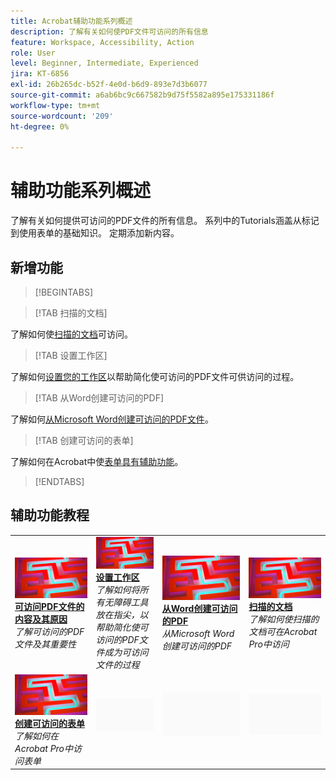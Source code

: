 ```yaml
---
title: Acrobat辅助功能系列概述
description: 了解有关如何使PDF文件可访问的所有信息
feature: Workspace, Accessibility, Action
role: User
level: Beginner, Intermediate, Experienced
jira: KT-6856
exl-id: 26b265dc-b52f-4e0d-b6d9-893e7d3b6077
source-git-commit: a6ab6bc9c667582b9d75f5582a895e175331186f
workflow-type: tm+mt
source-wordcount: '209'
ht-degree: 0%

---
```


# 辅助功能系列概述

了解有关如何提供可访问的PDF文件的所有信息。 系列中的Tutorials涵盖从标记到使用表单的基础知识。 定期添加新内容。

## 新增功能

>[!BEGINTABS]

>[!TAB 扫描的文档]

了解如何使[扫描的文档](scanned-documents.md)可访问。

>[!TAB 设置工作区]

了解如何[设置您的工作区](set-up-workspace.md)以帮助简化使可访问的PDF文件可供访问的过程。

>[!TAB 从Word创建可访问的PDF]

了解如何[从Microsoft Word创建可访问的PDF文件](create-accessible-from-word.md)。

>[!TAB 创建可访问的表单]

了解如何在Acrobat中使[表单具有辅助功能](create-accessible-forms.md)。

>[!ENDTABS]

## 辅助功能教程

<table style="table-layout:fixed">
<tr>
  <td>
    <a href="what-why-accessible-pdf.md">
      <img alt="可访问PDF文件的内容及其原因" src="../assets/accessibility-series-2025.png" />
    </a>
    <div>
    <a href="what-why-accessible-pdf.md"><strong>可访问PDF文件的内容及其原因</strong></a>
    </div>
    <em>了解可访问的PDF文件及其重要性</em>
    <br>
  </td>
  <td>
    <a href="set-up-workspace.md">
      <img alt="设置工作区" src="../assets/accessibility-series-2025.png" />
    </a>
    <div>
    <a href="set-up-workspace.md"><strong>设置工作区</strong></a>
    </div>
    <em>了解如何将所有无障碍工具放在指尖，以帮助简化使可访问的PDF文件成为可访问文件的过程</em>
    <br>
  </td>
  <td>
    <a href="create-accessible-from-word.md">
      <img alt="从Word创建可访问的PDF" src="../assets/accessibility-series-2025.png" />
    </a>
    <div>
    <a href="create-accessible-from-word.md"><strong>从Word创建可访问的PDF</strong></a>
    </div>
    <em>从Microsoft Word创建可访问的PDF</em>
    <br>
  </td>
  <td>
    <a href="scanned-documents.md">
      <img alt="扫描的文档" src="../assets/accessibility-series-2025.png" />
    </a>
    <div>
    <a href="scanned-documents.md"><strong>扫描的文档</strong></a>
    </div>
    <em>了解如何使扫描的文档可在Acrobat Pro中访问</em>
    <br>
  </td>
</tr>
<tr>
  <td>
    <a href="create-accessible-forms.md">
      <img alt="创建具有辅助工具的表单" src="../assets/accessibility-series-2025.png" />
    </a>
    <div>
    <a href="create-accessible-forms.md"><strong>创建可访问的表单</strong></a>
    </div>
    <em>了解如何在Acrobat Pro中访问表单</em>
    <br>
  </td>
  <td>
        <img alt="间隔物" src="../assets/Grayspacer.png" />
        <div>
        <br>
  </td>
  <td>
        <img alt="间隔物" src="../assets/Grayspacer.png" />
        <div>
        <br>
  </td>
  <td>
        <img alt="间隔物" src="../assets/Grayspacer.png" />
        <div>
        <br>
  </td>
</tr>
</table>
